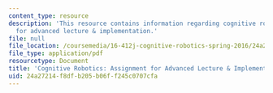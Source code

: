 ```yaml
---
content_type: resource
description: 'This resource contains information regarding cognitive robotics: Assignment
  for advanced lecture & implementation.'
file: null
file_location: /coursemedia/16-412j-cognitive-robotics-spring-2016/24a27214f8dfb205b06ff245c0707cfa_MIT16_412JS16_Assignment6.pdf
file_type: application/pdf
resourcetype: Document
title: 'Cognitive Robotics: Assignment for Advanced Lecture & Implementation'
uid: 24a27214-f8df-b205-b06f-f245c0707cfa
---
```

